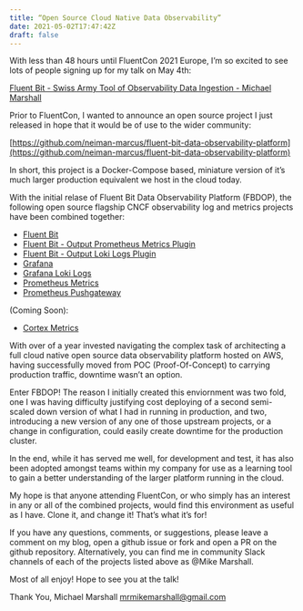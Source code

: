 ```yaml
---
title: “Open Source Cloud Native Data Observability”
date: 2021-05-02T17:47:42Z
draft: false
---
```


With less than 48 hours until FluentCon 2021 Europe, I’m so excited to see lots of people signing up for my talk on May 4th:

[Fluent Bit - Swiss Army Tool of Observability Data Ingestion - Michael Marshall](https://sched.co/iKok)

Prior to FluentCon, I wanted to announce an open source project I just released in hope that it would be of use to the wider community:

[https://github.com/neiman-marcus/fluent-bit-data-observability-platform](https://github.com/neiman-marcus/fluent-bit-data-observability-platform)

In short, this project is a Docker-Compose based, miniature version of it’s much larger production equivalent we host in the cloud today.

With the initial relase of Fluent Bit Data Observability Platform (FBDOP), the following open source flagship CNCF observability log and metrics projects have been combined together:
* [Fluent Bit](https://fluentbit.io/)
* [Fluent Bit - Output Prometheus Metrics Plugin](https://github.com/neiman-marcus/fluent-bit-out-prometheus-metrics)
* [Fluent Bit - Output Loki Logs Plugin](https://grafana.com/docs/loki/latest/clients/fluentbit/)
* [Grafana](https://grafana.com/oss/grafana/)
* [Grafana Loki Logs](https://grafana.com/oss/loki/)
* [Prometheus Metrics](https://prometheus.io/)
* [Prometheus Pushgateway](https://github.com/prometheus/pushgateway)

(Coming Soon):
* [Cortex Metrics](https://cortexmetrics.io/)

With over of a year invested navigating the complex task of architecting a full cloud native open source data observability platform hosted on AWS, having successfully moved from POC (Proof-Of-Concept) to carrying production traffic, downtime wasn’t an option.

Enter FBDOP!  The reason I initially created this enviornment was two fold, one I was having difficulty justifying cost deploying of a second semi-scaled down version of what I had in running in production, and two,  introducing a new version of any one of those upstream projects, or a change in configuration, could easily create downtime for the production cluster.    

In the end, while it has served me well, for development and test, it has also been adopted amongst teams within my company for use as a learning tool to gain a better understanding of the larger platform running in the cloud.

My hope is that anyone attending FluentCon, or who simply has an interest in any or all of the combined projects, would find this environment as useful as I have.  Clone it, and change it! That’s what it’s for!

If you have any questions, comments, or suggestions, please leave a comment on my blog, open a github issue or fork and open a PR on the github repository.
Alternatively, you can find me in community Slack channels of each of the projects listed above as @Mike Marshall.
 
 
Most of all enjoy!  Hope to see you at the talk!

Thank You,
Michael Marshall
mrmikemarshall@gmail.com
